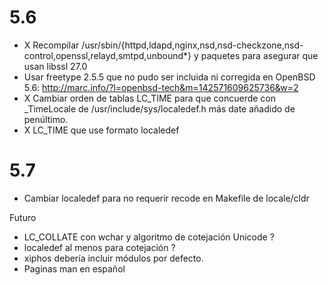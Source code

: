 
5.6
===

* X Recompilar /usr/sbin/{httpd,ldapd,nginx,nsd,nsd-checkzone,nsd-control,openssl,relayd,smtpd,unbound*} y paquetes para asegurar que usan libssl 27.0
* Usar freetype 2.5.5 que no pudo ser incluida ni corregida en OpenBSD 5.6:
	http://marc.info/?l=openbsd-tech&m=142571609625736&w=2
* X Cambiar orden de tablas LC_TIME para que concuerde con _TimeLocale
  de /usr/include/sys/localedef.h más date añadido de penúltimo. 
* X LC_TIME que use formato localedef  

5.7
===

* Cambiar localedef para no requerir recode en Makefile de locale/cldr

Futuro
* LC_COLLATE con wchar y algoritmo de cotejación Unicode ?
* localedef al menos para cotejación ?
* xiphos debería incluir módulos por defecto.
* Paginas man en español

